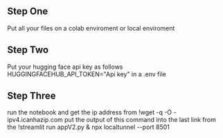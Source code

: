 <h2> Step One </h2>
Put all your files on a colab enviroment or local enviroment

<h2> Step Two </h2>
Put your hugging face api key as follows 
HUGGINGFACEHUB_API_TOKEN="Api key"
in a .env file

<h2> Step Three </h2>
run the notebook 
and get the ip address from
!wget -q -O - ipv4.icanhazip.com
put the output of this command into the last link from the 
!streamlit run appV2.py & npx localtunnel --port 8501

